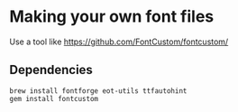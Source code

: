 # Making your own font files

Use a tool like https://github.com/FontCustom/fontcustom/

## Dependencies

```
brew install fontforge eot-utils ttfautohint
gem install fontcustom
```
